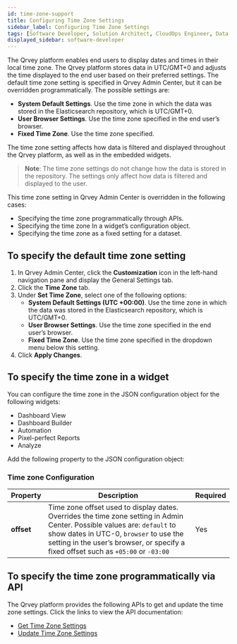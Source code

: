 ```yaml
---
id: time-zone-support
title: Configuring Time Zone Settings
sidebar_label: Configuring Time Zone Settings
tags: [Software Developer, Solution Architect, CloudOps Engineer, Data Analyst, All Personas]
displayed_sidebar: software-developer
---
```

<div style={{textAlign: "justify"}}>

The Qrvey platform enables end users to display dates and times in their local time zone. The Qrvey platform stores data in UTC/GMT+0 and adjusts the time displayed to the end user based on their preferred settings. The default time zone setting is specified in Qrvey Admin Center, but it can be overridden programmatically. The possible settings are:
* **System Default Settings**. Use the time zone in which the data was stored in the Elasticsearch repository, which is UTC/GMT+0.
* **User Browser Settings**. Use the time zone specified in the end user’s browser.
* **Fixed Time Zone**. Use the time zone specified. 

The time zone setting affects how data is filtered and displayed throughout the Qrvey platform, as well as in the embedded widgets. 

>**Note**: The time zone settings do not change how the data is stored in the repository. The settings only affect how data is filtered and displayed to the user. 

This time zone setting in Qrvey Admin Center is overridden in the following cases:
* Specifying the time zone programmatically through APIs.
* Specifying the time zone In a widget’s configuration object.
* Specifying the time zone as a fixed setting for a dataset. 

## To specify the default time zone setting
1. In Qrvey Admin Center, click the **Customization** icon in the left-hand navigation pane and display the General Settings tab. 
2. Click the **Time Zone** tab. 
3. Under **Set Time Zone**, select one of the following options:
    * **System Default Settings (UTC +00:00)**. Use the time zone in which the data was stored in the Elasticsearch repository, which is UTC/GMT+0.
    * **User Browser Settings**. Use the time zone specified in the end user’s browser.
    * **Fixed Time Zone**. Use the time zone specified in the dropdown menu below this setting. 
4. Click **Apply Changes**. 

## To specify the time zone in a widget
You can configure the time zone in the JSON configuration object for the following widgets:
* Dashboard View
* Dashboard Builder
* Automation
* Pixel-perfect Reports
* Analyze

Add the following property to the JSON configuration object:

### Time zone Configuration
| **Property** | **Description** | **Required** |
| --- | --- | --- |
| **offset** | Time zone offset used to display dates. Overrides the time zone setting in Admin Center. Possible values are: `default` to show dates in UTC-0, `browser` to use the setting in the user’s browser, or specify a fixed offset such as `+05:00` or `-03:00` | Yes |

## To specify the time zone programmatically via API

The Qrvey platform provides the following APIs to get and update the time zone settings. Click the links to view the API documentation:
* [Get Time Zone Settings](https://qrvey.stoplight.io/docs/qrvey-api-doc/4045b9423953e-get-time-zone-settings) 
* [Update Time Zone Settings](https://qrvey.stoplight.io/docs/qrvey-api-doc/99518be9162fb-update-time-zone-settings)


</div>